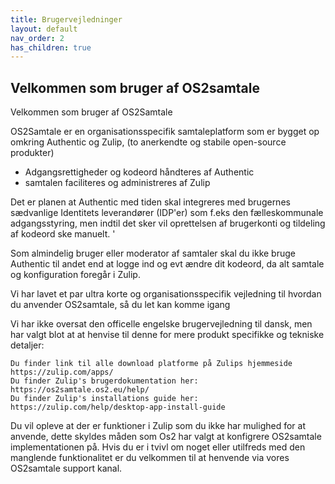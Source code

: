 ```yaml
---
title: Brugervejledninger
layout: default
nav_order: 2
has_children: true
---
```


## Velkommen som bruger af OS2samtale

Velkommen som bruger af OS2Samtale 

OS2Samtale er en organisationsspecifik samtaleplatform som er bygget op omkring  Authentic og Zulip, (to anerkendte og stabile open-source produkter)

- Adgangsrettigheder og kodeord håndteres af Authentic
- samtalen faciliteres og administreres af Zulip

Det er planen at Authentic med tiden skal integreres med  brugernes sædvanlige Identitets leverandører (IDP'er) som f.eks den fælleskommunale adgangsstyring,  men indtil det sker vil oprettelsen af brugerkonti og tildeling af kodeord ske manuelt. '

Som almindelig bruger eller moderator af samtaler skal du ikke bruge Authentic til andet end at logge ind og evt ændre dit kodeord, da alt samtale og konfiguration foregår i Zulip.


Vi har lavet et par ultra korte og organisationsspecifik vejledning til hvordan du anvender OS2samtale, så du let kan komme igang

Vi har ikke oversat den officelle engelske brugervejledning til dansk,  men har valgt blot at at henvise til denne for mere produkt specifikke og tekniske detaljer:

    Du finder link til alle download platforme på Zulips hjemmeside https://zulip.com/apps/
    Du finder Zulip's brugerdokumentation her: https://os2samtale.os2.eu/help/
    Du finder Zulip's installations guide her: https://zulip.com/help/desktop-app-install-guide


Du vil opleve at der er funktioner i Zulip som du ikke har mulighed for at anvende, dette skyldes måden som Os2 har valgt at konfigrere OS2samtale implementationen på. 
Hvis du er i tvivl om noget eller utilfreds med den manglende funktionalitet er du velkommen til at henvende via vores OS2samtale support kanal.
